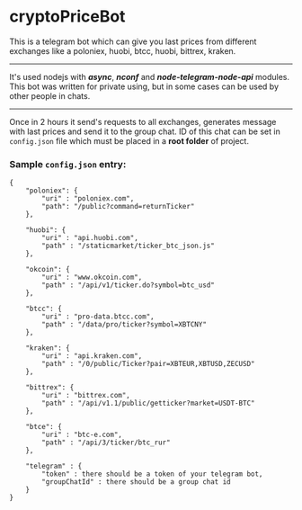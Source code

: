 # cryptoPriceBot

This is a telegram bot which can give you last prices from different exchanges like a poloniex, huobi, btcc, huobi, bittrex, kraken.
***
It's used nodejs with ***async***, ***nconf*** and ***node-telegram-node-api*** modules.
This bot was written for private using, but in some cases can be used by other people in chats.
***
Once in 2 hours it send's requests to all exchanges, generates message with last prices and send it to the group chat. ID of this chat can be set in ```config.json``` file which must be placed in a **root folder** of project.
### Sample ```config.json``` entry:
```
{
	"poloniex": {
		"uri" : "poloniex.com",
		"path": "/public?command=returnTicker"
	},

	"huobi": {
		"uri" : "api.huobi.com",
		"path" : "/staticmarket/ticker_btc_json.js"
	},

	"okcoin": {
		"uri" : "www.okcoin.com",
		"path" : "/api/v1/ticker.do?symbol=btc_usd"
	},

	"btcc": {
		"uri" : "pro-data.btcc.com",
		"path" : "/data/pro/ticker?symbol=XBTCNY"
	},

	"kraken": {
		"uri" : "api.kraken.com",
		"path" : "/0/public/Ticker?pair=XBTEUR,XBTUSD,ZECUSD"
	},

	"bittrex": {
		"uri" : "bittrex.com",
		"path" : "/api/v1.1/public/getticker?market=USDT-BTC"
	},

	"btce": {
		"uri" : "btc-e.com",
		"path" : "/api/3/ticker/btc_rur"
	},

	"telegram" : {
		"token" : there should be a token of your telegram bot,
		"groupChatId" : there should be a group chat id
	}
}
```